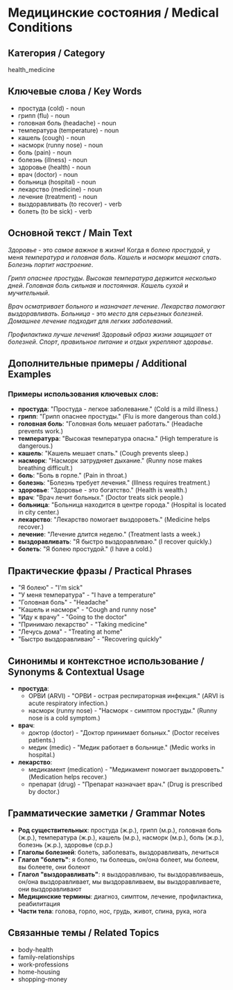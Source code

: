 # Медицинские состояния / Medical Conditions

## Категория / Category
health_medicine


## Ключевые слова / Key Words
- простуда (cold) - noun
- грипп (flu) - noun
- головная боль (headache) - noun
- температура (temperature) - noun
- кашель (cough) - noun
- насморк (runny nose) - noun
- боль (pain) - noun
- болезнь (illness) - noun
- здоровье (health) - noun
- врач (doctor) - noun
- больница (hospital) - noun
- лекарство (medicine) - noun
- лечение (treatment) - noun
- выздоравливать (to recover) - verb
- болеть (to be sick) - verb

## Основной текст / Main Text

*Здоровье* - это *самое* *важное* в *жизни*! Когда я *болею* *простудой*, у меня *температура* и *головная* *боль*. *Кашель* и *насморк* *мешают* *спать*. *Болезнь* *портит* *настроение*.

*Грипп* *опаснее* *простуды*. *Высокая* *температура* *держится* *несколько* *дней*. *Головная* *боль* *сильная* и *постоянная*. *Кашель* *сухой* и *мучительный*.

*Врач* *осматривает* *больного* и *назначает* *лечение*. *Лекарства* *помогают* *выздоравливать*. *Больница* - это *место* для *серьезных* *болезней*. *Домашнее* *лечение* *подходит* для *легких* *заболеваний*.

*Профилактика* *лучше* *лечения*! *Здоровый* *образ* *жизни* *защищает* от *болезней*. *Спорт*, *правильное* *питание* и *отдых* *укрепляют* *здоровье*.

## Дополнительные примеры / Additional Examples

### Примеры использования ключевых слов:
- **простуда**: "Простуда - легкое заболевание." (Cold is a mild illness.)
- **грипп**: "Грипп опаснее простуды." (Flu is more dangerous than cold.)
- **головная боль**: "Головная боль мешает работать." (Headache prevents work.)
- **температура**: "Высокая температура опасна." (High temperature is dangerous.)
- **кашель**: "Кашель мешает спать." (Cough prevents sleep.)
- **насморк**: "Насморк затрудняет дыхание." (Runny nose makes breathing difficult.)
- **боль**: "Боль в горле." (Pain in throat.)
- **болезнь**: "Болезнь требует лечения." (Illness requires treatment.)
- **здоровье**: "Здоровье - это богатство." (Health is wealth.)
- **врач**: "Врач лечит больных." (Doctor treats sick people.)
- **больница**: "Больница находится в центре города." (Hospital is located in city center.)
- **лекарство**: "Лекарство помогает выздороветь." (Medicine helps recover.)
- **лечение**: "Лечение длится неделю." (Treatment lasts a week.)
- **выздоравливать**: "Я быстро выздоравливаю." (I recover quickly.)
- **болеть**: "Я болею простудой." (I have a cold.)

## Практические фразы / Practical Phrases

- "Я болею" - "I'm sick"
- "У меня температура" - "I have a temperature"
- "Головная боль" - "Headache"
- "Кашель и насморк" - "Cough and runny nose"
- "Иду к врачу" - "Going to the doctor"
- "Принимаю лекарство" - "Taking medicine"
- "Лечусь дома" - "Treating at home"
- "Быстро выздоравливаю" - "Recovering quickly"

## Синонимы и контекстное использование / Synonyms & Contextual Usage

- **простуда**: 
  - ОРВИ (ARVI) - "ОРВИ - острая респираторная инфекция." (ARVI is acute respiratory infection.)
  - насморк (runny nose) - "Насморк - симптом простуды." (Runny nose is a cold symptom.)
- **врач**: 
  - доктор (doctor) - "Доктор принимает больных." (Doctor receives patients.)
  - медик (medic) - "Медик работает в больнице." (Medic works in hospital.)
- **лекарство**: 
  - медикамент (medication) - "Медикамент помогает выздороветь." (Medication helps recover.)
  - препарат (drug) - "Препарат назначает врач." (Drug is prescribed by doctor.)

## Грамматические заметки / Grammar Notes

- **Род существительных**: простуда (ж.р.), грипп (м.р.), головная боль (ж.р.), температура (ж.р.), кашель (м.р.), насморк (м.р.), боль (ж.р.), болезнь (ж.р.), здоровье (ср.р.)
- **Глаголы болезней**: болеть, заболевать, выздоравливать, лечиться
- **Глагол "болеть"**: я болею, ты болеешь, он/она болеет, мы болеем, вы болеете, они болеют
- **Глагол "выздоравливать"**: я выздоравливаю, ты выздоравливаешь, он/она выздоравливает, мы выздоравливаем, вы выздоравливаете, они выздоравливают
- **Медицинские термины**: диагноз, симптом, лечение, профилактика, реабилитация
- **Части тела**: голова, горло, нос, грудь, живот, спина, рука, нога

## Связанные темы / Related Topics

- body-health
- family-relationships
- work-professions
- home-housing
- shopping-money

